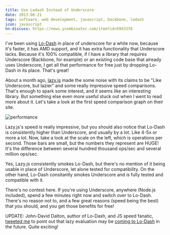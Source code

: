 ```yaml
---
title: Use Lodash Instead of Underscore
date: 2013-06-21
tags: software, web development, javascript, backbone, lodash
icon: javascript
hn-discuss: https://news.ycombinator.com/item?id=5943378
---
```


I've been using [Lo-Dash](http://lodash.com/) in place of underscore for a while now, because it's faster, it has AMD support, and it has extra functionality that Underscore lacks. Because it's 100% compatible, if I have a library that requires Underscore (Backbone, for example) or an existing code base that already uses Underscore, I get all that performance for free just by dropping Lo-Dash in its place. That's great!

About a month ago, [lazy.js](http://dtao.github.io/lazy.js/) made the some noise with its claims to be "Like Underscore, but lazier" and some really impressive speed comparisons. That's enough to spark some interest, and it seems like an interesting library. But something else even more useful stuck out when I went to read more about it. Let's take a look at the first speed comparison graph on their site.

![performance](/images/posts/2013-lodash-ops.jpg)

Lazy.js's speed is really impressive, but you should also notice that Lo-Dash is consistently higher than Underscore, and usually by a lot. Like 4-5x or more a lot. Now, take a look at the scale on the left, which is operations per second. Those bars are small, but the numbers they represent are HUGE! It's the difference between several hundred thousand ops/sec and several million ops/sec.

Yes, Lazy.js consistently smokes Lo-Dash, but there's no mention of it being usable in place of Underscore, let alone tested for compatibility. On the other hand, Lo-Dash consitantly smokes Underscore and *is* fully tested and compatible with it.

There's no contest here. If you're using Underscore, anywhere (Node.js included), spend a few minutes right now and switch over to Lo-Dash. There's no reason not to, and a few great reasons (speed being the best) that you should, and you get those benefits for free!

UPDATE: John-David Dalton, author of Lo-Dash, and JS speed fanatic, [tweeted me](https://twitter.com/jdalton/status/348271845549678592) to point out that lazy evaluation may be [coming to Lo-Dash](https://github.com/bestiejs/lodash/issues/274) in the future. Quite exciting!
